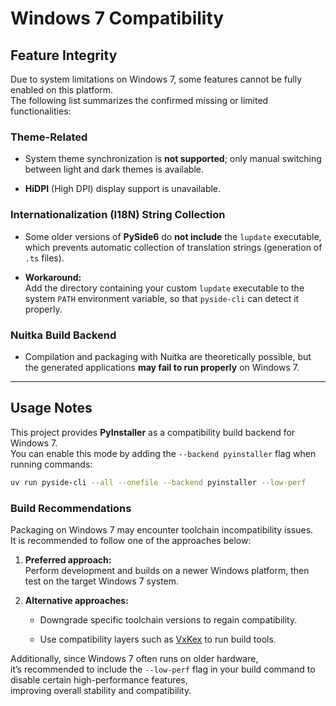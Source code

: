 # Windows 7 Compatibility

## Feature Integrity

Due to system limitations on Windows 7, some features cannot be fully enabled on this platform.  
The following list summarizes the confirmed missing or limited functionalities:

### Theme-Related

-   System theme synchronization is **not supported**; only manual switching between light and dark themes is available.
    
-   **HiDPI** (High DPI) display support is unavailable.
    

### Internationalization (I18N) String Collection

-   Some older versions of **PySide6** do **not include** the `lupdate` executable, which prevents automatic collection of translation strings (generation of `.ts` files).
    
-   **Workaround:**  
    Add the directory containing your custom `lupdate` executable to the system `PATH` environment variable, so that `pyside-cli` can detect it properly.
    

### Nuitka Build Backend

-   Compilation and packaging with Nuitka are theoretically possible, but the generated applications **may fail to run properly** on Windows 7.
    

---

## Usage Notes

This project provides **PyInstaller** as a compatibility build backend for Windows 7.  
You can enable this mode by adding the `--backend pyinstaller` flag when running commands:

```bash
uv run pyside-cli --all --onefile --backend pyinstaller --low-perf
```

### Build Recommendations

Packaging on Windows 7 may encounter toolchain incompatibility issues.  
It is recommended to follow one of the approaches below:

1.  **Preferred approach:**  
    Perform development and builds on a newer Windows platform, then test on the target Windows 7 system.
    
2.  **Alternative approaches:**
    
    -   Downgrade specific toolchain versions to regain compatibility.
        
    -   Use compatibility layers such as [VxKex](https://github.com/i486/VxKex) to run build tools.
        

Additionally, since Windows 7 often runs on older hardware,  
it’s recommended to include the `--low-perf` flag in your build command to disable certain high-performance features,  
improving overall stability and compatibility.
